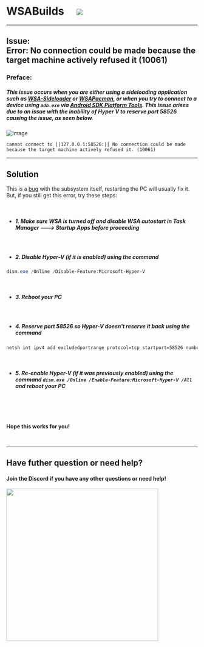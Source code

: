 # WSABuilds &nbsp; &nbsp; <img src="https://img.shields.io/github/downloads/MustardChef/WSABuilds/total?label=Total%20Downloads&style=for-the-badge"/> &nbsp; 

---
## Issue: </br> Error: No connection could be made because the target machine actively refused it (10061)
### Preface:
##### This issue occurs when you are either using a sideloading application such as [WSA-Sideloader](https://github.com/infinitepower18/WSA-Sideloader) or [WSAPacman](https://github.com/alesimula/wsa_pacman), or when you try to connect to a device using ``adb.exe`` via [Android SDK Platform Tools](https://developer.android.com/tools/releases/platform-tools). This issue arises due to an issue with the inability of Hyper V to reserve port 58526 causing the issue, as seen below.

![image](https://user-images.githubusercontent.com/68516357/230793765-6c72a7d7-796f-4cb9-8a45-3d40b4f1d38f.png)

```
cannot connect to ||127.0.0.1:58526:|| No connection could be made because the target machine actively refused it. (10061)
```
---

## Solution

This is a [bug](https://github.com/microsoft/WSA/issues/136) with the subsystem itself, restarting the PC will usually fix it. But, if you still get this error, try these steps:

<br />

- ##### _**1. Make sure WSA is turned off and disable WSA autostart in Task Manager ---> Startup Apps before proceeding**_

<br />

- ##### _**2. Disable Hyper-V (if it is enabled) using the command**_

```powershell
dism.exe /Online /Disable-Feature:Microsoft-Hyper-V
```

<br />

- ##### **3. Reboot your PC**
 
<br />

- ##### _**4. Reserve port 58526 so Hyper-V doesn't reserve it back using the command**_
```cmd
netsh int ipv4 add excludedportrange protocol=tcp startport=58526 numberofports=1
```

<br />

- ##### _**5. Re-enable Hyper-V (if it was previously enabled) using the command `dism.exe /Online /Enable-Feature:Microsoft-Hyper-V /All` and reboot your PC**_

<br/>
<br/>
<br/>

**Hope this works for you!**

<br>

---

## Have futher question or need help?

#### Join the Discord if you have any other questions or need help!

[<img src="https://invidget.switchblade.xyz/2thee7zzHZ" style="width: 400px;"/>](https://discord.gg/2thee7zzHZ)


